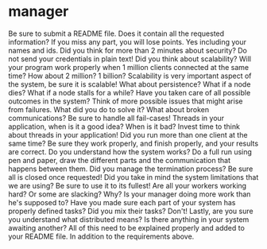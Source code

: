 # manager

Be sure to submit a README file. Does it contain all the requested information? If you miss any part, you will lose points. Yes including your names and ids.
Did you think for more than 2 minutes about security? Do not send your credentials in plain text!
Did you think about scalability? Will your program work properly when 1 million clients connected at the same time? How about 2 million? 1 billion? Scalability is very important aspect of the system, be sure it is scalable!
What about persistence? What if a node dies? What if a node stalls for a while? Have you taken care of all possible outcomes in the system? Think of more possible issues that might arise from failures. What did you do to solve it? What about broken communications? Be sure to handle all fail-cases!
Threads in your application, when is it a good idea? When is it bad? Invest time to think about threads in your application!
Did you run more than one client at the same time? Be sure they work properly, and finish properly, and your results are correct.
Do you understand how the system works? Do a full run using pen and paper, draw the different parts and the communication that happens between them.
Did you manage the termination process? Be sure all is closed once requested!
Did you take in mind the system limitations that we are using? Be sure to use it to its fullest!
Are all your workers working hard? Or some are slacking? Why?
Is your manager doing more work than he's supposed to? Have you made sure each part of your system has properly defined tasks? Did you mix their tasks? Don't!
Lastly, are you sure you understand what distributed means? Is there anything in your system awaiting another?
All of this need to be explained properly and added to your README file. In addition to the requirements above.
